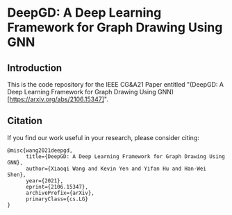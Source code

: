 # DeepGD: A Deep Learning Framework for Graph Drawing Using GNN

## Introduction
This is the code repository for the IEEE CG&A21 Paper entitled "(DeepGD: A Deep Learning Framework for Graph Drawing Using GNN)[https://arxiv.org/abs/2106.15347]".

## Citation
If you find our work useful in your research, please consider citing:
```
@misc{wang2021deepgd,
      title={DeepGD: A Deep Learning Framework for Graph Drawing Using GNN}, 
      author={Xiaoqi Wang and Kevin Yen and Yifan Hu and Han-Wei Shen},
      year={2021},
      eprint={2106.15347},
      archivePrefix={arXiv},
      primaryClass={cs.LG}
}
```
